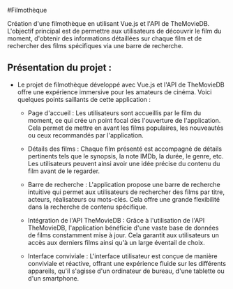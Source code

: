 #Filmothèque

Création d'une filmothèque en utilisant Vue.js et l'API de TheMovieDB.  
L'objectif principal est de permettre aux utilisateurs de découvrir le film du moment, d'obtenir des informations détaillées sur chaque film et de rechercher des films spécifiques via une barre de recherche.


## Présentation du projet :

* Le projet de filmothèque développé avec Vue.js et l'API de TheMovieDB offre une expérience immersive pour les amateurs de cinéma.
  Voici quelques points saillants de cette application :

    * Page d'accueil :
      Les utilisateurs sont accueillis par le film du moment, ce qui crée un point focal dès l'ouverture de l'application. Cela permet de mettre en avant les films populaires, les nouveautés ou ceux recommandés par l'application.

    * Détails des films :
      Chaque film présenté est accompagné de détails pertinents tels que le synopsis, la note IMDb, la durée, le genre, etc. Les utilisateurs peuvent ainsi avoir une idée précise du contenu du film avant de le regarder.

    * Barre de recherche :
      L'application propose une barre de recherche intuitive qui permet aux utilisateurs de rechercher des films par titre, acteurs, réalisateurs ou mots-clés. Cela offre une grande flexibilité dans la recherche de contenu spécifique.

    * Intégration de l'API TheMovieDB :
      Grâce à l'utilisation de l'API TheMovieDB, l'application bénéficie d'une vaste base de données de films constamment mise à jour. Cela garantit aux utilisateurs un accès aux derniers films ainsi qu'à un large éventail de choix.

    * Interface conviviale :
      L'interface utilisateur est conçue de manière conviviale et réactive, offrant une expérience fluide sur les différents appareils, qu'il s'agisse d'un ordinateur de bureau, d'une tablette ou d'un smartphone.
